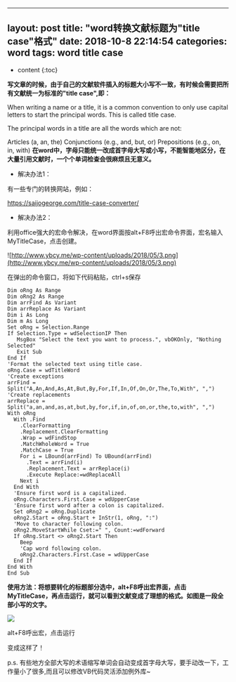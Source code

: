 

<!--
 * @Description: 
 * @Author: gongchanghao
 * @Date: 2023-10-30 16:40:51
 * @LastEditTime: 2023-10-30 16:52:36
 * @LastEditors: gongchanghao
 * @E-mail: gongchanghao@genomics.cn
 * @FilePath: \github\yibiancanyang.github.io\_posts\2018-10-8-word转换文献标题为title case格式.md
-->
---
layout: post
title:  "word转换文献标题为"title case"格式"
date:   2018-10-8 22:14:54
categories: word
tags: word title case
---

* content
{:toc}

**写文章的时候，由于自己的文献软件插入的标题大小写不一致，有时候会需要把所有文献统一为标准的"title case",即：**

When writing a name or a title, it is a common convention to only use capital letters to start the principal words. This is called title case.

The principal words in a title are all the words which are not:

Articles (a, an, the)
Conjunctions (e.g., and, but, or)
Prepositions (e.g., on, in, with)
**在word中，字母只能统一改成首字母大写或小写，不能智能地区分，在大量引用文献时，一个个单词检查会很麻烦且无意义。**

*  解决办法1：

有一些专门的转换网站，例如：

https://saijogeorge.com/title-case-converter/
*  解决办法2：

利用office强大的宏命令解决，在word界面按alt+F8呼出宏命令界面，宏名输入MyTitleCase，点击创建。

![http://www.ybcy.me/wp-content/uploads/2018/05/3.png](http://www.ybcy.me/wp-content/uploads/2018/05/3.png)

在弹出的命令窗口，将如下代码粘贴，ctrl+s保存

```Sub MyTitleCase()
Dim oRng As Range
Dim oRng2 As Range
Dim arrFind As Variant
Dim arrReplace As Variant
Dim i As Long
Dim m As Long
Set oRng = Selection.Range
If Selection.Type = wdSelectionIP Then
   MsgBox "Select the text you want to process.", vbOKOnly, "Nothing Selected"
   Exit Sub
End If
'Format the selected text using title case.
oRng.Case = wdTitleWord
'Create exceptions
arrFind = Split("A,An,And,As,At,But,By,For,If,In,Of,On,Or,The,To,With", ",")
'Create replacements
arrReplace = Split("a,an,and,as,at,but,by,for,if,in,of,on,or,the,to,with", ",")
With oRng
  With .Find
    .ClearFormatting
    .Replacement.ClearFormatting
    .Wrap = wdFindStop
    .MatchWholeWord = True
    .MatchCase = True
    For i = LBound(arrFind) To UBound(arrFind)
      .Text = arrFind(i)
      .Replacement.Text = arrReplace(i)
      .Execute Replace:=wdReplaceAll
    Next i
  End With
  'Ensure first word is a capitalized.
  oRng.Characters.First.Case = wdUpperCase
  'Ensure first word after a colon is capitalized.
  Set oRng2 = oRng.Duplicate
  oRng2.Start = oRng.Start + InStr(1, oRng, ":")
  'Move to character following colon.
  oRng2.MoveStartWhile Cset:=" ", Count:=wdForward
  If oRng.Start <> oRng2.Start Then
    Beep
    'Cap word following colon.
    oRng2.Characters.First.Case = wdUpperCase
  End If
End With
End Sub
```

**使用方法：将想要转化的标题部分选中，alt+F8呼出宏界面，点击MyTitleCase，再点击运行，就可以看到文献变成了理想的格式。如图是一段全部小写的文字。**

![](http://www.ybcy.me/wp-content/uploads/2018/05/2.png)

alt+F8呼出宏，点击运行





变成这样了！

p.s. 有些地方全部大写的术语缩写单词会自动变成首字母大写，要手动改一下，工作量小了很多,而且可以修改VB代码灵活添加例外库~